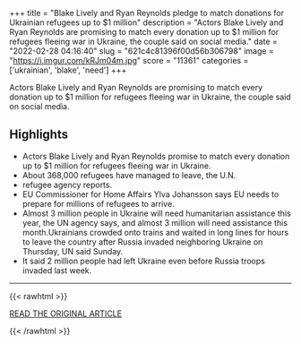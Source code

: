 +++
title = "Blake Lively and Ryan Reynolds pledge to match donations for Ukrainian refugees up to $1 million"
description = "Actors Blake Lively and Ryan Reynolds are promising to match every donation up to $1 million for refugees fleeing war in Ukraine, the couple said on social media."
date = "2022-02-28 04:16:40"
slug = "621c4c81396f00d56b306798"
image = "https://i.imgur.com/kRJm04m.jpg"
score = "11361"
categories = ['ukrainian', 'blake', 'need']
+++

Actors Blake Lively and Ryan Reynolds are promising to match every donation up to $1 million for refugees fleeing war in Ukraine, the couple said on social media.

## Highlights

- Actors Blake Lively and Ryan Reynolds promise to match every donation up to $1 million for refugees fleeing war in Ukraine.
- About 368,000 refugees have managed to leave, the U.N.
- refugee agency reports.
- EU Commissioner for Home Affairs Ylva Johansson says EU needs to prepare for millions of refugees to arrive.
- Almost 3 million people in Ukraine will need humanitarian assistance this year, the UN agency says, and almost 3 million will need assistance this month.Ukrainians crowded onto trains and waited in long lines for hours to leave the country after Russia invaded neighboring Ukraine on Thursday, UN said Sunday.
- It said 2 million people had left Ukraine even before Russia troops invaded last week.

---

{{< rawhtml >}}
  <p class="article-category">
    <a target="_blank" href="https://edition.cnn.com/2022/02/27/entertainment/blake-lively-ryan-reynolds-ukraine-donations/index.html">READ THE ORIGINAL ARTICLE</a>
  </p>
{{< /rawhtml >}}
